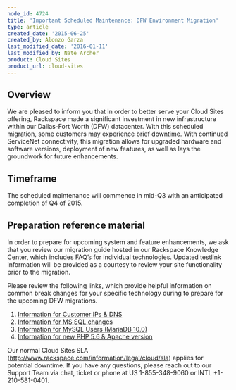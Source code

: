 ```yaml
---
node_id: 4724
title: 'Important Scheduled Maintenance: DFW Environment Migration'
type: article
created_date: '2015-06-25'
created_by: Alonzo Garza
last_modified_date: '2016-01-11'
last_modified_by: Nate Archer
product: Cloud Sites
product_url: cloud-sites
---
```


Overview
--------

We are pleased to inform you that in order to better serve your Cloud
Sites offering, Rackspace made a significant investment in new
infrastructure within our Dallas-Fort Worth (DFW) datacenter. With this
scheduled migration, some customers may experience brief downtime. With
continued ServiceNet connectivity, this migration allows for upgraded
hardware and software versions, deployment of new features, as well as
lays the groundwork for future enhancements.

Timeframe
---------

The scheduled maintenance will commence in mid-Q3 with an anticipated
completion of Q4 of 2015.

Preparation reference material
------------------------------

In order to prepare for upcoming system and feature enhancements, we ask
that you review our migration guide hosted in our Rackspace Knowledge
Center, which includes FAQ&rsquo;s for individual technologies. Updated
testlink information will be provided as a courtesy to review your site
functionality prior to the migration.

Please review the following links, which provide helpful information
on common break changes for your specific technology during to prepare
for the upcoming DFW
migrations.

1.  [Information for Customer IPs &
    DNS](/how-to/information-for-customer-ip-addresses-and-dns)
2.  [Information for MS SQL
    changes](/how-to/information-for-ms-sql-changes)
3.  [Information for MySQL Users
    (MariaDB 10.0)](/how-to/information-for-mysql-users-mariadb-100-0)
4.  [Information for new PHP 5.6 & Apache
    version](/how-to/information-for-new-php-56-apache-version-0)

Our normal Cloud Sites SLA
(<http://www.rackspace.com/information/legal/cloud/sla>) applies for
potential downtime. If you have any questions, please reach out to our
Support Team via chat, ticket or phone at US 1-855-348-9060 or INTL
+1-210-581-0401.

